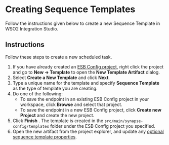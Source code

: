 # Creating Sequence Templates

Follow the instructions given below to create a new Sequence Template in WSO2 Integration Studio.

## Instructions
Follow these steps to create a new scheduled task.

1.  If you have already created an [ESB Config project](../../creating-projects/#esb-config-project), right click the project and go to **New → Template** to open the **New Template Artifact** dialog.
2.  Select **Create a New Template** and click **Next**.
3.  Type a unique name for the template and specify **Sequence Template** as the type of template
    you are creating.
4.  Do one of the following:  
    -   To save the endpoint in an existing ESB Config project in your workspace, click **Browse** and select that project.
    -   To save the endpoint in a new ESB Config project, click **Create new Project** and create the new project.
5.  Click **Finish** . The template is created in the `src/main/synapse-config/templates` folder under the ESB Config project you specified.
6.  Open the new artifact from the project explorer, and update any [optional sequence template properties](../../../references/synapse-properties/template-properties/#sequence-template-properties).